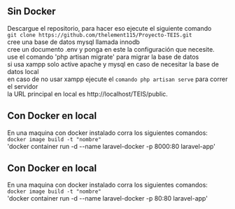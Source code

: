 ## Sin Docker

Descargue el repositorio, para hacer eso ejecute el siguiente comando <br /> `git clone https://github.com/thelement115/Proyecto-TEIS.git`<br />
cree una base de datos mysql llamada innodb<br />
cree un documento .env y ponga en este la configuración que necesite. <br />
use el comando 'php artisan migrate' para migrar la base de datos <br />
si usa xampp solo active apache y mysql en caso de necesitar la base de datos local<br />
en caso de no usar xampp ejecute el `comando php artisan serve` para correr el servidor<br />
la URL principal en local es http://localhost/TEIS/public. 

## Con Docker en local

En una maquina con docker instalado corra los siguientes comandos: <br/>
`docker image build -t "nombre"`<br/>
'docker container run -d --name laravel-docker -p 8000:80 laravel-app'<br/>

## Con Docker en local
En una maquina con docker instalado corra los siguientes comandos:<br/>
`docker image build -t "nombre"`<br/>
'docker container run -d --name laravel-docker -p 80:80 laravel-app'<br/>
